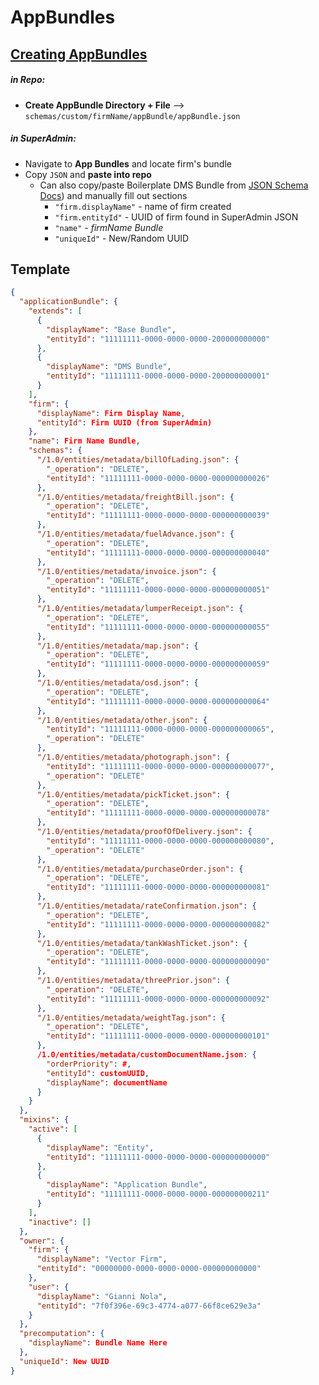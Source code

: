 # AppBundles


## [Creating AppBundles](https://paper.dropbox.com/doc/Vector-Basic-Firm-Configuration-BMVJ6hMFGGiqjhob3gLYL#:uid=050877809394612151869479&h2=App-Bundles)

##### in Repo:
- **Create AppBundle Directory + File** —> `schemas/custom/firmName/appBundle/appBundle.json`

##### in SuperAdmin:
- Navigate to **App Bundles** and locate firm's bundle
- Copy `JSON` and **paste into repo**
  - Can also copy/paste Boilerplate DMS Bundle from [JSON Schema Docs](https://paper.dropbox.com/doc/JSON-Schema-Documentation-aIDih1OVb3Gd0yXqg0aBd)) and manually fill out sections
    - `"firm.displayName"` - name of firm created
    - `"firm.entityId"` - UUID of firm found in SuperAdmin JSON
    - `"name"` - *firmName Bundle*
    - `"uniqueId"` - New/Random UUID


## Template

```json
{
  "applicationBundle": {
    "extends": [
      {
        "displayName": "Base Bundle",
        "entityId": "11111111-0000-0000-0000-200000000000"
      },
      {
        "displayName": "DMS Bundle",
        "entityId": "11111111-0000-0000-0000-200000000001"
      }
    ],
    "firm": {
      "displayName": Firm Display Name,
      "entityId": Firm UUID (from SuperAdmin)
    },
    "name": Firm Name Bundle,
    "schemas": {
      "/1.0/entities/metadata/billOfLading.json": {
        "_operation": "DELETE",
        "entityId": "11111111-0000-0000-0000-000000000026"
      },
      "/1.0/entities/metadata/freightBill.json": {
        "_operation": "DELETE",
        "entityId": "11111111-0000-0000-0000-000000000039"
      },
      "/1.0/entities/metadata/fuelAdvance.json": {
        "_operation": "DELETE",
        "entityId": "11111111-0000-0000-0000-000000000040"
      },
      "/1.0/entities/metadata/invoice.json": {
        "_operation": "DELETE",
        "entityId": "11111111-0000-0000-0000-000000000051"
      },
      "/1.0/entities/metadata/lumperReceipt.json": {
        "_operation": "DELETE",
        "entityId": "11111111-0000-0000-0000-000000000055"
      },
      "/1.0/entities/metadata/map.json": {
        "_operation": "DELETE",
        "entityId": "11111111-0000-0000-0000-000000000059"
      },
      "/1.0/entities/metadata/osd.json": {
        "_operation": "DELETE",
        "entityId": "11111111-0000-0000-0000-000000000064"
      },
      "/1.0/entities/metadata/other.json": {
        "entityId": "11111111-0000-0000-0000-000000000065",
        "_operation": "DELETE"
      },
      "/1.0/entities/metadata/photograph.json": {
        "entityId": "11111111-0000-0000-0000-000000000077",
        "_operation": "DELETE"
      },
      "/1.0/entities/metadata/pickTicket.json": {
        "_operation": "DELETE",
        "entityId": "11111111-0000-0000-0000-000000000078"
      },
      "/1.0/entities/metadata/proofOfDelivery.json": {
        "entityId": "11111111-0000-0000-0000-000000000080",
        "_operation": "DELETE"
      },
      "/1.0/entities/metadata/purchaseOrder.json": {
        "_operation": "DELETE",
        "entityId": "11111111-0000-0000-0000-000000000081"
      },
      "/1.0/entities/metadata/rateConfirmation.json": {
        "_operation": "DELETE",
        "entityId": "11111111-0000-0000-0000-000000000082"
      },
      "/1.0/entities/metadata/tankWashTicket.json": {
        "_operation": "DELETE",
        "entityId": "11111111-0000-0000-0000-000000000090"
      },
      "/1.0/entities/metadata/threePrior.json": {
        "_operation": "DELETE",
        "entityId": "11111111-0000-0000-0000-000000000092"
      },
      "/1.0/entities/metadata/weightTag.json": {
        "_operation": "DELETE",
        "entityId": "11111111-0000-0000-0000-000000000101"
      },
      /1.0/entities/metadata/customDocumentName.json: {
        "orderPriority": #,
        "entityId": customUUID,
        "displayName": documentName
      }
    }
  },
  "mixins": {
    "active": [
      {
        "displayName": "Entity",
        "entityId": "11111111-0000-0000-0000-000000000000"
      },
      {
        "displayName": "Application Bundle",
        "entityId": "11111111-0000-0000-0000-000000000211"
      }
    ],
    "inactive": []
  },
  "owner": {
    "firm": {
      "displayName": "Vector Firm",
      "entityId": "00000000-0000-0000-0000-000000000000"
    },
    "user": {
      "displayName": "Gianni Nola",
      "entityId": "7f0f396e-69c3-4774-a077-66f8ce629e3a"
    }
  },
  "precomputation": {
    "displayName": Bundle Name Here
  },
  "uniqueId": New UUID
}
```